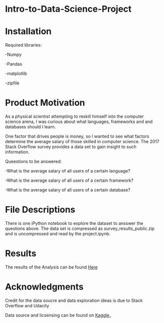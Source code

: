 # Intro-to-Data-Science-Project

# Installation
Required libraries:

-Numpy

-Pandas

-matplotlib

-zipfile


# Product Motivation
As a physical scientist attempting to reskill himself into the computer science arena, I was curious about what languages, frameworks and and databases should I learn.

One factor that drives people is money, so I wanted to see what factors determine the average salary of those skilled in computer science. The 2017 Stack Overflow survey provides a data set to gain insight to such information.

Queestions to be answered:

-What is the average salary of all users of a certain language?

-What is the average salary of all users of a certain framework?

-What is the average salary of all users of a certain database?

# File Descriptions
There is one iPython notebook to explore the dataset to ansswer the questions above.  The data set is compressed as survey_results_public.zip and is uncompressed and read by the project.ipynb.

# Results
The results of the Analysis can be found [Here](https://medium.com/@holtbui/how-to-start-out-with-the-highest-salary-628f59e73100)

# Acknowledgments
Credit for the data soucre and data exploration ideas is due to Stack Overflow and Udacity

Data source and licsensing can be found on [Kaggle](https://www.kaggle.com/datasets/stackoverflow/so-survey-2017)_
